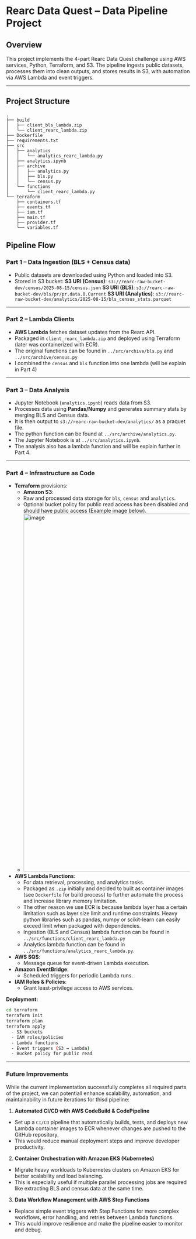 # Rearc Data Quest – Data Pipeline Project
## Overview
This project implements the 4-part Rearc Data Quest challenge using AWS services, Python, Terraform, and S3.
The pipeline ingests public datasets, processes them into clean outputs, and stores results in S3, with automation via AWS Lambda and event triggers.

---

## Project Structure
```tree
.
├── build
│   ├── client_bls_lambda.zip
│   └── client_rearc_lambda.zip
├── Dockerfile
├── requirements.txt
├── src
│   ├── analytics
│   │   └── analytics_rearc_lambda.py
│   ├── analytics.ipynb
│   ├── archive
│   │   ├── analytics.py
│   │   ├── bls.py
│   │   └── census.py
│   └── functions
│       └── client_rearc_lambda.py
└── terraform
    ├── containers.tf
    ├── events.tf
    ├── iam.tf
    ├── main.tf
    ├── provider.tf
    └── variables.tf
```
## Pipeline Flow
### **Part 1 – Data Ingestion (BLS + Census data)**

- Public datasets are downloaded using Python and loaded into S3.
- Stored in S3 bucket:
  **S3 URI (Census)**: `s3://rearc-raw-bucket-dev/census/2025-08-15/census.json`
  **S3 URI (BLS)**: `s3://rearc-raw-bucket-dev/bls/pr/pr.data.0.Current`
  **S3 URI (Analytics)**: `s3://rearc-raw-bucket-dev/analytics/2025-08-15/bls_census_stats.parquet`

---

### **Part 2 – Lambda Clients**
- **AWS Lambda** fetches dataset updates from the Rearc API.
- Packaged in `client_rearc_lambda.zip` and deployed using Terraform (later was containerized with ECR).
- The original functions can be found in `../src/archive/bls.py` and `../src/archive/census.py`
- I combined the `census` and `bls` function into one lambda (will be explain in Part 4)

----

### **Part 3 – Data Analysis**
- Jupyter Notebook (`analytics.ipynb`) reads data from S3.
- Processes data using **Pandas/Numpy** and generates summary stats by merging BLS and Census data.
- It is then output to `s3://rearc-raw-bucket-dev/analytics/` as a praquet file.
- The python function can be found at `../src/archive/analytics.py`.
- The Jupyter Notebook is at `../src/analytics.ipynb`.
- The analysis also has a lambda function and will be explain further in Part 4.

---

### **Part 4 – Infrastructure as Code**
- **Terraform** provisions:
  - **Amazon S3**:  
  - Raw and processed data storage for `bls`, `census` and `analytics`.  
  - Optional bucket policy for public read access has been disabled and should have public access (Example image below).
  - <img width="1381" height="979" alt="image" src="https://github.com/user-attachments/assets/cf9cc221-af23-4d71-809c-4997ebae7eed" />
- **AWS Lambda Functions**:
  - For data retrieval, processing, and analytics tasks.  
  - Packaged as `.zip` initially and decided to built as container images (see `Dockerfile` for build process) to further automate the process and increase library memory limitation.
  - The other reason we use ECR is because lambda layer has a certain limitation such as layer size limit and runtime constraints. Heavy python libraries such as pandas, numpy or scikit-learn can easily exceed limit when packaged with dependencies.
  - Ingestion (BLS and Census) lambda function can be found in `../src/functions/client_rearc_lambda.py`
  - Analytics lambda function can be found in `../src/functions/analytics_rearc_lambda.py`.
- **AWS SQS**:  
  - Message queue for event-driven Lambda execution.
- **Amazon EventBridge**:  
  - Scheduled triggers for periodic Lambda runs.  
- **IAM Roles & Policies**:  
  - Grant least-privilege access to AWS services.  

**Deployment:**  
```bash
cd terraform
terraform init
terraform plan
terraform apply
  - S3 buckets
  - IAM roles/policies
  - Lambda functions
  - Event triggers (S3 → Lambda)
  - Bucket policy for public read
```

---

### **Future Improvements**
While the current implementation successfully completes all required parts of the project, we can potentiall enhance scalability, automation, and maintainability in future iterations for thisd pipeline:

1. **Automated CI/CD with AWS CodeBuild & CodePipeline**
- Set up a `CI/CD` pipeline that automatically builds, tests, and deploys new Lambda container images to ECR whenever changes are pushed to the GitHub repository.
- This would reduce manual deployment steps and improve developer productivity.

2. **Container Orchestration with Amazon EKS (Kubernetes)**
- Migrate heavy workloads to Kubernetes clusters on Amazon EKS for better scalability and load balancing.
- This is especially useful if multiple parallel processing jobs are required like extracting BLS and census data at the same time.

3. **Data Workflow Management with AWS Step Functions**
- Replace simple event triggers with Step Functions for more complex workflows, error handling, and retries between Lambda functions.
- This would improve resilience and make the pipeline easier to monitor and debug.

